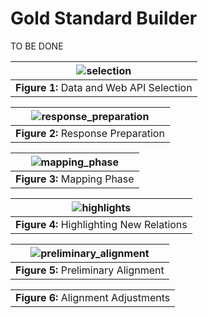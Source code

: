 # Gold Standard Builder
TO BE DONE

| ![selection](https://github.com/ETARA-Benchmark-System/.github/assets/4719393/17795ac7-262e-410a-b354-0f919a6da47a) |
|:--:| 
| **Figure 1:** Data and Web API Selection |

| ![response_preparation](https://github.com/ETARA-Benchmark-System/.github/assets/4719393/795f0cbc-1c5b-46df-91d8-2d54864d9b45) |
|:--:| 
| **Figure 2:** Response Preparation |

| ![mapping_phase](https://github.com/ETARA-Benchmark-System/.github/assets/4719393/4be17a3a-1956-43e6-aabe-c88bf71fdb2e) |
|:--:| 
| **Figure 3:** Mapping Phase |

| ![highlights](https://github.com/ETARA-Benchmark-System/.github/assets/4719393/7a222ee4-858c-4d96-814a-021a53243c6a) |
|:--:| 
| **Figure 4:** Highlighting New Relations |

| ![preliminary_alignment](https://github.com/ETARA-Benchmark-System/.github/assets/4719393/f6222d99-6831-441a-a043-1fdc59c83ab5) |
|:--:| 
| **Figure 5:** Preliminary Alignment |

|  | 
|:--:| 
| **Figure 6:** Alignment Adjustments |
